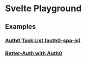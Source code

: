 # Svelte Playground

## Examples

### [Auth0 Task List (auth0-spa-js)](./auth0-svelte-task-list)
### [Better-Auth with Auth0](./better-auth-sveltekit)
